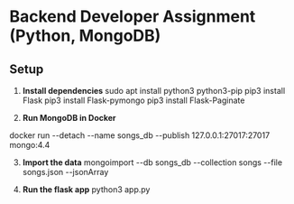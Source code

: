 # Backend Developer Assignment (Python, MongoDB)

## Setup

1. **Install dependencies**
   sudo apt install python3 python3-pip
   pip3 install Flask
   pip3 install Flask-pymongo
   pip3 install Flask-Paginate

2. **Run MongoDB in Docker**

docker run --detach --name songs_db --publish 127.0.0.1:27017:27017 mongo:4.4

3. **Import the data**
mongoimport --db songs_db --collection songs --file songs.json --jsonArray

3. **Run the flask app**
python3 app.py
